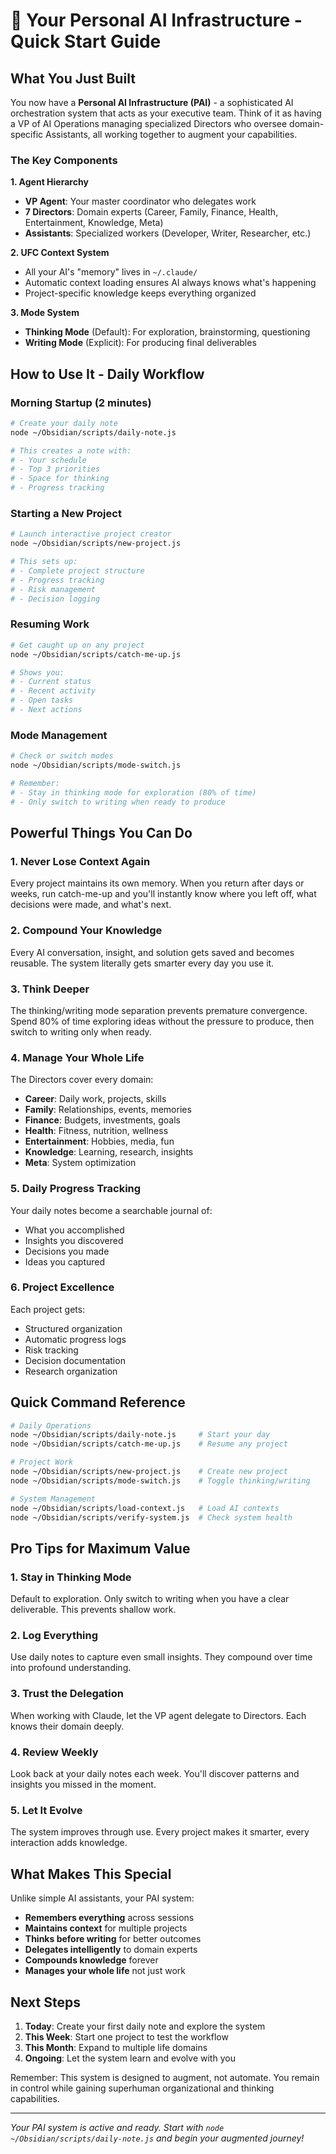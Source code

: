 # 🧠 Your Personal AI Infrastructure - Quick Start Guide

## What You Just Built

You now have a **Personal AI Infrastructure (PAI)** - a sophisticated AI orchestration system that acts as your executive team. Think of it as having a VP of AI Operations managing specialized Directors who oversee domain-specific Assistants, all working together to augment your capabilities.

### The Key Components

**1. Agent Hierarchy**
- **VP Agent**: Your master coordinator who delegates work
- **7 Directors**: Domain experts (Career, Family, Finance, Health, Entertainment, Knowledge, Meta)
- **Assistants**: Specialized workers (Developer, Writer, Researcher, etc.)

**2. UFC Context System**
- All your AI's "memory" lives in `~/.claude/`
- Automatic context loading ensures AI always knows what's happening
- Project-specific knowledge keeps everything organized

**3. Mode System**
- **Thinking Mode** (Default): For exploration, brainstorming, questioning
- **Writing Mode** (Explicit): For producing final deliverables

## How to Use It - Daily Workflow

### Morning Startup (2 minutes)
```bash
# Create your daily note
node ~/Obsidian/scripts/daily-note.js

# This creates a note with:
# - Your schedule
# - Top 3 priorities
# - Space for thinking
# - Progress tracking
```

### Starting a New Project
```bash
# Launch interactive project creator
node ~/Obsidian/scripts/new-project.js

# This sets up:
# - Complete project structure
# - Progress tracking
# - Risk management
# - Decision logging
```

### Resuming Work
```bash
# Get caught up on any project
node ~/Obsidian/scripts/catch-me-up.js

# Shows you:
# - Current status
# - Recent activity
# - Open tasks
# - Next actions
```

### Mode Management
```bash
# Check or switch modes
node ~/Obsidian/scripts/mode-switch.js

# Remember:
# - Stay in thinking mode for exploration (80% of time)
# - Only switch to writing when ready to produce
```

## Powerful Things You Can Do

### 1. Never Lose Context Again
Every project maintains its own memory. When you return after days or weeks, run catch-me-up and you'll instantly know where you left off, what decisions were made, and what's next.

### 2. Compound Your Knowledge
Every AI conversation, insight, and solution gets saved and becomes reusable. The system literally gets smarter every day you use it.

### 3. Think Deeper
The thinking/writing mode separation prevents premature convergence. Spend 80% of time exploring ideas without the pressure to produce, then switch to writing only when ready.

### 4. Manage Your Whole Life
The Directors cover every domain:
- **Career**: Daily work, projects, skills
- **Family**: Relationships, events, memories
- **Finance**: Budgets, investments, goals
- **Health**: Fitness, nutrition, wellness
- **Entertainment**: Hobbies, media, fun
- **Knowledge**: Learning, research, insights
- **Meta**: System optimization

### 5. Daily Progress Tracking
Your daily notes become a searchable journal of:
- What you accomplished
- Insights you discovered
- Decisions you made
- Ideas you captured

### 6. Project Excellence
Each project gets:
- Structured organization
- Automatic progress logs
- Risk tracking
- Decision documentation
- Research organization

## Quick Command Reference

```bash
# Daily Operations
node ~/Obsidian/scripts/daily-note.js     # Start your day
node ~/Obsidian/scripts/catch-me-up.js    # Resume any project

# Project Work
node ~/Obsidian/scripts/new-project.js    # Create new project
node ~/Obsidian/scripts/mode-switch.js    # Toggle thinking/writing

# System Management
node ~/Obsidian/scripts/load-context.js   # Load AI contexts
node ~/Obsidian/scripts/verify-system.js  # Check system health
```

## Pro Tips for Maximum Value

### 1. Stay in Thinking Mode
Default to exploration. Only switch to writing when you have a clear deliverable. This prevents shallow work.

### 2. Log Everything
Use daily notes to capture even small insights. They compound over time into profound understanding.

### 3. Trust the Delegation
When working with Claude, let the VP agent delegate to Directors. Each knows their domain deeply.

### 4. Review Weekly
Look back at your daily notes each week. You'll discover patterns and insights you missed in the moment.

### 5. Let It Evolve
The system improves through use. Every project makes it smarter, every interaction adds knowledge.

## What Makes This Special

Unlike simple AI assistants, your PAI system:
- **Remembers everything** across sessions
- **Maintains context** for multiple projects
- **Thinks before writing** for better outcomes
- **Delegates intelligently** to domain experts
- **Compounds knowledge** forever
- **Manages your whole life** not just work

## Next Steps

1. **Today**: Create your first daily note and explore the system
2. **This Week**: Start one project to test the workflow
3. **This Month**: Expand to multiple life domains
4. **Ongoing**: Let the system learn and evolve with you

Remember: This system is designed to augment, not automate. You remain in control while gaining superhuman organizational and thinking capabilities.

---

*Your PAI system is active and ready. Start with `node ~/Obsidian/scripts/daily-note.js` and begin your augmented journey!*